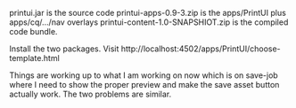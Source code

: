 printui.jar is the source code
printui-apps-0.9-3.zip is the apps/PrintUI plus apps/cq/.../nav overlays
printui-content-1.0-SNAPSHIOT.zip is the compiled code bundle.

Install the two packages.
Visit http://localhost:4502/apps/PrintUI/choose-template.html

Things are working up to what I am working on now which is on save-job where I need to show the proper preview
and make the save asset button actually work. The two problems are similar.
